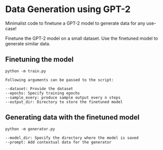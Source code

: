 # Data Generation using GPT-2 
Minimalist code to finetune a GPT-2 model to generate data for any use-case! 

Finetune the GPT-2 model on a small dataset. Use the finetuned model to generate similar data. 

## Finetuning the model
```
python -m train.py 

Following arguments can be passed to the script: 
 
--dataset: Provide the dataset
--epochs: Specify training epochs
--sample_every: produce sample output every n steps
--output_dir: Directory to store the finetuned model
```

## Generating data with the finetuned model 
```
python -m generator.py 

--model_dir: Specify the directory where the model is saved
--prompt: Add contextual data for the generator
```